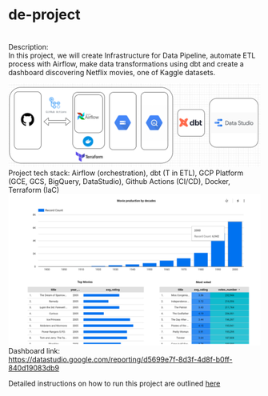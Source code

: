 # de-project
#
Description:  
In this project, we will create Infrastructure for Data Pipeline, automate ETL process with Airflow, make data transformations using dbt and create a dashboard discovering Netflix movies, one of Kaggle datasets.

![Project Stack](project_stack.png)
Project tech stack: Airflow (orchestration), dbt (T in ETL), GCP Platform (GCE, GCS, BigQuery, DataStudio), Github Actions (CI/CD), Docker, Terraform (IaC)
&nbsp;
&nbsp;
&nbsp;
&nbsp;
&nbsp;
![Dashboard](dashboard.png)
Dashboard link:  
https://datastudio.google.com/reporting/d5699e7f-8d3f-4d8f-b0ff-840d19083db9

Detailed instructions on how to run this project are outlined [here](https://github.com/i-bond/de-project/blob/main/howto/howto.md)


